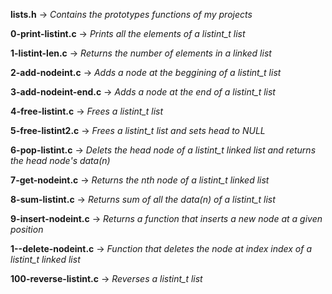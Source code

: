 **lists.h** -> *Contains the prototypes functions of my projects*

**0-print-listint.c** -> *Prints all the elements of a listint_t list*

**1-listint-len.c** -> *Returns the number of elements in a linked list*

**2-add-nodeint.c** -> *Adds a node at the beggining of a listint_t list*

**3-add-nodeint-end.c** -> *Adds a node at the end of a listint_t list*

**4-free-listint.c** -> *Frees a listint_t list*

**5-free-listint2.c** -> *Frees a listint_t list and sets head to NULL*

**6-pop-listint.c** -> *Delets the head node of a listint_t linked list and returns the head node's data(n)*

**7-get-nodeint.c** -> *Returns the nth node of a listint_t linked list*

**8-sum-listint.c** -> *Returns sum of all the data(n) of a listint_t list*

**9-insert-nodeint.c** -> *Returns a function that inserts a new node at a given position*

**1--delete-nodeint.c** -> *Function that deletes the node at index index of a listint_t linked list*

**100-reverse-listint.c** -> *Reverses a listint_t list*
